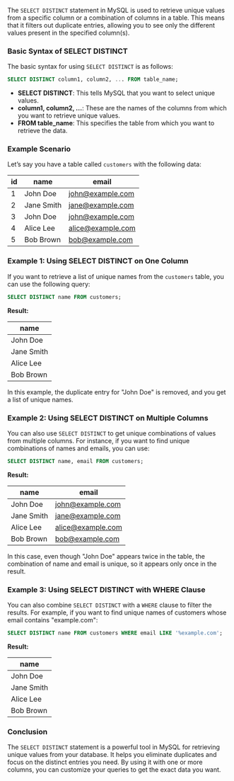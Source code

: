 The `SELECT DISTINCT` statement in MySQL is used to retrieve unique values from a specific column or a combination of columns in a table. This means that it filters out duplicate entries, allowing you to see only the different values present in the specified column(s).

### Basic Syntax of SELECT DISTINCT
The basic syntax for using `SELECT DISTINCT` is as follows:

```sql
SELECT DISTINCT column1, column2, ... FROM table_name;
```

- **SELECT DISTINCT**: This tells MySQL that you want to select unique values.
- **column1, column2, ...**: These are the names of the columns from which you want to retrieve unique values.
- **FROM table_name**: This specifies the table from which you want to retrieve the data.

### Example Scenario
Let’s say you have a table called `customers` with the following data:

| id | name       | email              |
|----|------------|--------------------|
| 1  | John Doe  | john@example.com    |
| 2  | Jane Smith| jane@example.com    |
| 3  | John Doe  | john@example.com    |
| 4  | Alice Lee | alice@example.com   |
| 5  | Bob Brown  | bob@example.com     |

### Example 1: Using SELECT DISTINCT on One Column
If you want to retrieve a list of unique names from the `customers` table, you can use the following query:

```sql
SELECT DISTINCT name FROM customers;
```

**Result:**

| name       |
|------------|
| John Doe  |
| Jane Smith |
| Alice Lee  |
| Bob Brown  |

In this example, the duplicate entry for "John Doe" is removed, and you get a list of unique names.

### Example 2: Using SELECT DISTINCT on Multiple Columns
You can also use `SELECT DISTINCT` to get unique combinations of values from multiple columns. For instance, if you want to find unique combinations of names and emails, you can use:

```sql
SELECT DISTINCT name, email FROM customers;
```

**Result:**

| name       | email              |
|------------|--------------------|
| John Doe  | john@example.com    |
| Jane Smith| jane@example.com    |
| Alice Lee | alice@example.com   |
| Bob Brown  | bob@example.com     |

In this case, even though "John Doe" appears twice in the table, the combination of name and email is unique, so it appears only once in the result.

### Example 3: Using SELECT DISTINCT with WHERE Clause
You can also combine `SELECT DISTINCT` with a `WHERE` clause to filter the results. For example, if you want to find unique names of customers whose email contains "example.com":

```sql
SELECT DISTINCT name FROM customers WHERE email LIKE '%example.com';
```

**Result:**

| name       |
|------------|
| John Doe  |
| Jane Smith |
| Alice Lee  |
| Bob Brown  |

### Conclusion
The `SELECT DISTINCT` statement is a powerful tool in MySQL for retrieving unique values from your database. It helps you eliminate duplicates and focus on the distinct entries you need. By using it with one or more columns, you can customize your queries to get the exact data you want.